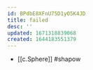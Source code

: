 ```yaml
---
id: BPdbE8XFnU75D1yO5K4JD
title: failed
desc: ''
updated: 1671318839068
created: 1644183551379
---
```


- [[c.Sphere]] #shapow
